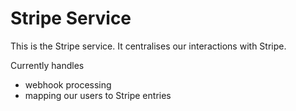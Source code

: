 # Stripe Service

This is the Stripe service. It centralises our interactions with Stripe.

Currently handles
- webhook processing
- mapping our users to Stripe entries

